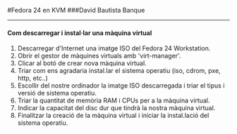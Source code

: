 #Fedora 24 en KVM
###David Bautista Banque
***
#### Com descarregar i instal·lar una màquina virtual 
1. Descarregar d'Internet una imatge ISO del Fedora 24 Workstation.
2. Obrir el gestor de màquines virtuals amb 'virt-manager'.
3. Clicar al botó de crear nova màquina virtual.
4. Triar com ens agradaria instal.lar el sistema operatiu (iso, cdrom, pxe, http, etc..)
5. Escollir del nostre ordinador la imatge ISO descarregada i triar el tipus i versió de sistema operatiu.
6. Triar la quantitat de memòria RAM i CPUs per a la màquina virtual.
7. Indicar la capacitat del disc dur que tindrà la nostra màquina virtual.
8. Finalitzar la creació de la màquina virtual i iniciar la instal.lació del sistema operatiu.

